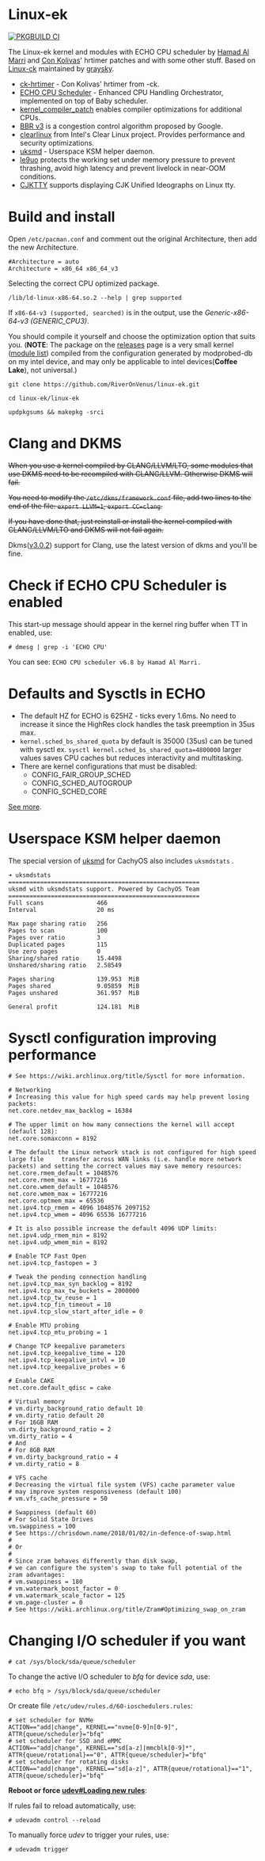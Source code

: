 # Linux-ek

[![PKGBUILD CI](https://github.com/RiverOnVenus/linux-ek/actions/workflows/build.yml/badge.svg)](https://github.com/RiverOnVenus/linux-ek/actions/workflows/build.yml)

The Linux-ek kernel and modules with ECHO CPU scheduler by [Hamad Al Marri](https://github.com/hamadmarri) and [Con Kolivas](https://github.com/ckolivas)' hrtimer patches and with some other stuff. Based on [Linux-ck](https://aur.archlinux.org/packages/linux-ck/) maintained by [graysky](https://github.com/graysky2).

- [ck-hrtimer](https://ck-hack.blogspot.com/2021/08/514-and-future-of-muqss-and-ck-once.html) - Con Kolivas' hrtimer from -ck.
- [ECHO CPU Scheduler](https://github.com/hamadmarri/ECHO-CPU-Scheduler) - Enhanced CPU Handling Orchestrator, implemented on top of Baby scheduler.
- [kernel_compiler_patch](https://github.com/graysky2/kernel_compiler_patch) enables compiler optimizations for additional CPUs.
- [BBR v3](https://github.com/google/bbr/blob/v3/README.md) is a congestion control algorithm proposed by Google.
- [clearlinux](https://github.com/clearlinux-pkgs/linux) from Intel's Clear Linux project. Provides performance and security optimizations.
- [uksmd](https://codeberg.org/pf-kernel/uksmd) - Userspace KSM helper daemon.
- [le9uo](https://github.com/firelzrd/le9uo) protects the working set under memory pressure to prevent thrashing, avoid high latency and prevent livelock in near-OOM conditions.
- [CJKTTY](https://github.com/zhmars/cjktty-patches) supports displaying CJK Unified Ideographs on Linux tty.

# Build and install

Open `/etc/pacman.conf` and comment out the original Architecture, then add the new Architecture.

```
#Architecture = auto
Architecture = x86_64 x86_64_v3
```

Selecting the correct CPU optimized package.

```
/lib/ld-linux-x86-64.so.2 --help | grep supported
```

If `x86-64-v3 (supported, searched)` is in the output, use the *Generic-x86-64-v3 (GENERIC_CPU3)*.

You should compile it yourself and choose the optimization option that suits you. (**NOTE**: The package on the [releases](https://github.com/RiverOnVenus/linux-ek/releases) page is a very small kernel ([module list](https://github.com/RiverOnVenus/dotfiles/blob/master/home/.config/modprobed.db)) compiled from the configuration generated by modprobed-db on my intel device, and may only be applicable to intel devices(**Coffee Lake**), not universal.)

```
git clone https://github.com/RiverOnVenus/linux-ek.git

cd linux-ek/linux-ek

updpkgsums && makepkg -srci
```

# Clang and DKMS

~~When you use a kernel compiled by CLANG/LLVM/LTO, some modules that use DKMS need to be recompiled with CLANG/LLVM. Otherwise DKMS will fail.~~

~~You need to modify the `/etc/dkms/framework.conf` file, add two lines to the end of the file: `export LLVM=1`, `export CC=clang`.~~

~~If you have done that, just reinstall or install the kernel compiled with CLANG/LLVM/LTO and DKMS will not fail again.~~

Dkms([v3.0.2](https://github.com/dell/dkms/releases/tag/v3.0.2)) support for Clang, use the latest version of dkms and you'll be fine.

# Check if ECHO CPU Scheduler is enabled

This start-up message should appear in the kernel ring buffer when TT in enabled, use:

```
# dmesg | grep -i 'ECHO CPU'
```

You can see: `ECHO CPU scheduler v6.8 by Hamad Al Marri.`

# Defaults and Sysctls in ECHO

- The default HZ for ECHO is 625HZ - ticks every 1.6ms. No need to  increase it since the HighRes clock handles the task preemption in 35us  max.
- `kernel.sched_bs_shared_quota` by default is 35000 (35us) can be tuned with sysctl ex. `sysctl kernel.sched_bs_shared_quota=4800000` larger values saves CPU caches but reduces interactivity and multitasking.
- There are kernel configurations that must be disabled:
  - CONFIG_FAIR_GROUP_SCHED
  - CONFIG_SCHED_AUTOGROUP
  - CONFIG_SCHED_CORE

 [See more](https://github.com/hamadmarri/ECHO-CPU-Scheduler/blob/main/README.md).

# Userspace KSM helper daemon

The special version of [uksmd](https://github.com/CachyOS/uksmd) for CachyOS also includes `uksmdstats` .

```
➜ uksmdstats
======================================================
uksmd with uksmdstats support. Powered by CachyOS Team
======================================================
Full scans               466      
Interval                 20 ms    
                                  
Max page sharing ratio   256      
Pages to scan            100      
Pages over ratio         3        
Duplicated pages         115      
Use zero pages           0        
Sharing/shared ratio     15.4498  
Unshared/sharing ratio   2.58549  
                                  
Pages sharing            139.953  MiB
Pages shared             9.05859  MiB
Pages unshared           361.957  MiB
                                  
General profit           124.181  MiB

```

# Sysctl configuration improving performance

```
# See https://wiki.archlinux.org/title/Sysctl for more information.

# Networking
# Increasing this value for high speed cards may help prevent losing packets:
net.core.netdev_max_backlog = 16384

# The upper limit on how many connections the kernel will accept (default 128):
net.core.somaxconn = 8192

# The default the Linux network stack is not configured for high speed large file 	  transfer across WAN links (i.e. handle more network packets) and setting the correct values may save memory resources:
net.core.rmem_default = 1048576
net.core.rmem_max = 16777216
net.core.wmem_default = 1048576
net.core.wmem_max = 16777216
net.core.optmem_max = 65536
net.ipv4.tcp_rmem = 4096 1048576 2097152
net.ipv4.tcp_wmem = 4096 65536 16777216

# It is also possible increase the default 4096 UDP limits:
net.ipv4.udp_rmem_min = 8192
net.ipv4.udp_wmem_min = 8192

# Enable TCP Fast Open
net.ipv4.tcp_fastopen = 3

# Tweak the pending connection handling
net.ipv4.tcp_max_syn_backlog = 8192
net.ipv4.tcp_max_tw_buckets = 2000000
net.ipv4.tcp_tw_reuse = 1
net.ipv4.tcp_fin_timeout = 10
net.ipv4.tcp_slow_start_after_idle = 0

# Enable MTU probing
net.ipv4.tcp_mtu_probing = 1

# Change TCP keepalive parameters
net.ipv4.tcp_keepalive_time = 120
net.ipv4.tcp_keepalive_intvl = 10
net.ipv4.tcp_keepalive_probes = 6

# Enable CAKE
net.core.default_qdisc = cake

# Virtual memory
# vm.dirty_background_ratio default 10
# vm.dirty_ratio default 20
# For 16GB RAM
vm.dirty_background_ratio = 2
vm.dirty_ratio = 4
# And
# For 8GB RAM
# vm.dirty_background_ratio = 4
# vm.dirty_ratio = 8

# VFS cache
# Decreasing the virtual file system (VFS) cache parameter value 
# may improve system responsiveness (default 100)
# vm.vfs_cache_pressure = 50

# Swappiness (default 60)
# For Solid State Drives
vm.swappiness = 100
# See https://chrisdown.name/2018/01/02/in-defence-of-swap.html
#
# Or
#
# Since zram behaves differently than disk swap,
# we can configure the system's swap to take full potential of the zram advantages:
# vm.swappiness = 180
# vm.watermark_boost_factor = 0
# vm.watermark_scale_factor = 125
# vm.page-cluster = 0
# See https://wiki.archlinux.org/title/Zram#Optimizing_swap_on_zram

```

# Changing I/O scheduler if you want

```
# cat /sys/block/sda/queue/scheduler
```

To change the active I/O scheduler to *bfq* for device *sda*, use:

```
# echo bfq > /sys/block/sda/queue/scheduler
```

Or create file `/etc/udev/rules.d/60-ioschedulers.rules`:

```
# set scheduler for NVMe
ACTION=="add|change", KERNEL=="nvme[0-9]n[0-9]", ATTR{queue/scheduler}="bfq"
# set scheduler for SSD and eMMC
ACTION=="add|change", KERNEL=="sd[a-z]|mmcblk[0-9]*", ATTR{queue/rotational}=="0", ATTR{queue/scheduler}="bfq"
# set scheduler for rotating disks
ACTION=="add|change", KERNEL=="sd[a-z]", ATTR{queue/rotational}=="1", ATTR{queue/scheduler}="bfq"
```

**Reboot or force [udev#Loading new rules](https://wiki.archlinux.org/title/Udev#Loading_new_rules)**:

If rules fail to reload automatically, use:

```
# udevadm control --reload
```

To manually force *udev* to trigger your rules, use:

```
# udevadm trigger
```
